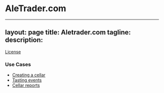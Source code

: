 # AleTrader.com

---
layout: page
title: Aletrader.com
tagline:
description:
---

[License](LICENSE.md)

### Use Cases
* [Creating a cellar](/../../issues/1)
* [Tasting events](/../../issues/5)
* [Cellar reports](/../../issues/7)

